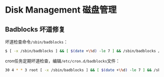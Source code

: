# Disk Management 磁盘管理


## Badblocks 坏道修复

坏道检查命令`/sbin/badblocks`：
```sh
$ [ -x /sbin/badblocks ] && [ $(date +\%d) -le 7 ] && /sbin/badblocks /dev/sda
```

cron任务定期坏道检查，编辑`/etc/cron.d/badblocks`文件：
```sh
30 4 * * 3 root [ -x /sbin/badblocks ] && [ $(date +\%d) -le 7 ] && /sbin/badblocks /dev/sda
```

